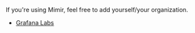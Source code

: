 If you're using Mimir, feel free to add yourself/your organization.

* [Grafana Labs](https://grafana.com)
